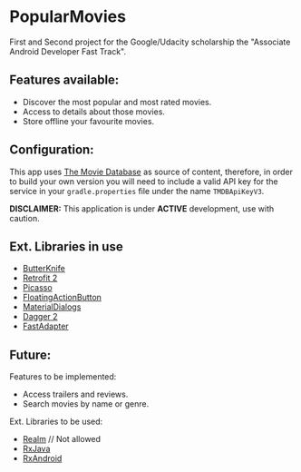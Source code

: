 # PopularMovies

First and Second project for the Google/Udacity scholarship the "Associate Android Developer Fast Track".


## Features available:

* Discover the most popular and most rated movies.
* Access to details about those movies.
* Store offline your favourite movies.

## Configuration:

This app uses [The Movie Database](https://www.themoviedb.org/documentation/api) as source of content, therefore, in order to build your own version you will need to include a valid API key for the service in your `gradle.properties` file under the name `TMDBApiKeyV3`.

 **DISCLAIMER:** This application is under **ACTIVE** development, use with caution.
 
## Ext. Libraries in use

* [ButterKnife](https://github.com/JakeWharton/butterknife)
* [Retrofit 2](https://github.com/square/retrofit)
* [Picasso](https://github.com/bumptech/glide)
* [FloatingActionButton](https://github.com/Clans/FloatingActionButton)
* [MaterialDialogs](https://github.com/afollestad/material-dialogs)
* [Dagger 2](https://google.github.io/dagger/)
* [FastAdapter]( https://github.com/mikepenz/FastAdapter)

## Future:

Features to be implemented:
* Access trailers and reviews.
* Search movies by name or genre.

Ext. Libraries to be used:
* [Realm](https://github.com/realm/realm-java)  // Not allowed
* [RxJava](https://github.com/ReactiveX/RxJava)
* [RxAndroid](https://github.com/ReactiveX/RxAndroid)
